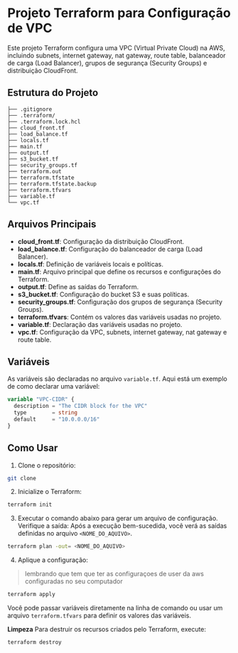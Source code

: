 # Projeto Terraform para Configuração de VPC

Este projeto Terraform configura uma VPC (Virtual Private Cloud) na AWS, incluindo subnets, internet gateway, nat gateway, route table, balanceador de carga (Load Balancer), grupos de segurança (Security Groups) e distribuição CloudFront.

## Estrutura do Projeto

```plaintext
├── .gitignore
├── .terraform/
├── .terraform.lock.hcl
├── cloud_front.tf
├── load_balance.tf
├── locals.tf
├── main.tf
├── output.tf
├── s3_bucket.tf
├── security_groups.tf
├── terraform.out
├── terraform.tfstate
├── terraform.tfstate.backup
├── terraform.tfvars
├── variable.tf
└── vpc.tf
```

## Arquivos Principais

- **cloud_front.tf**: Configuração da distribuição CloudFront.
- **load_balance.tf**: Configuração do balanceador de carga (Load Balancer).
- **locals.tf**: Definição de variáveis locais e políticas.
- **main.tf**: Arquivo principal que define os recursos e configurações do Terraform.
- **output.tf**: Define as saídas do Terraform.
- **s3_bucket.tf**: Configuração do bucket S3 e suas políticas.
- **security_groups.tf**: Configuração dos grupos de segurança (Security Groups).
- **terraform.tfvars**: Contém os valores das variáveis usadas no projeto.
- **variable.tf**: Declaração das variáveis usadas no projeto.
- **vpc.tf**: Configuração da VPC, subnets, internet gateway, nat gateway e route table.

## Variáveis

As variáveis são declaradas no arquivo `variable.tf`. Aqui está um exemplo de como declarar uma variável:

```terraform
variable "VPC-CIDR" {
  description = "The CIDR block for the VPC"
  type        = string
  default     = "10.0.0.0/16"
}
```

## Como Usar

1. Clone o repositório:

```bash
git clone
```

2. Inicialize o Terraform:

```bash
terraform init
```

3. Executar o comando abaixo para gerar um arquivo de configuração. Verifique a saída: Após a execução bem-sucedida, você verá as saídas definidas no arquivo `<NOME_DO_AQUIVO>`.

```bash
terraform plan -out= <NOME_DO_AQUIVO>   
```

4. Aplique a configuração:

> lembrando que tem que ter as configuraçoes de user da aws configuradas no seu computador

```bash
terraform apply
```

Você pode passar variáveis diretamente na linha de comando ou usar um arquivo `terraform.tfvars` para definir os valores das variáveis.

**Limpeza**
Para destruir os recursos criados pelo Terraform, execute:

```bash
terraform destroy
```
